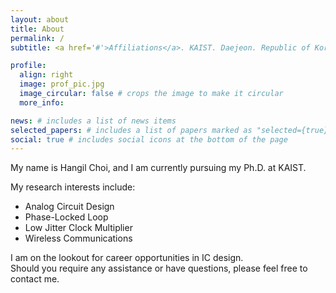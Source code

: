 ```yaml
---
layout: about
title: About
permalink: /
subtitle: <a href='#'>Affiliations</a>. KAIST. Daejeon. Republic of Korea.

profile:
  align: right
  image: prof_pic.jpg
  image_circular: false # crops the image to make it circular
  more_info:

news: # includes a list of news items
selected_papers: # includes a list of papers marked as "selected={true}"
social: true # includes social icons at the bottom of the page
---
```


My name is Hangil Choi, and I am currently pursuing my Ph.D. at KAIST.

My research interests include:

- Analog Circuit Design
- Phase-Locked Loop
- Low Jitter Clock Multiplier
- Wireless Communications

I am on the lookout for career opportunities in IC design.  
Should you require any assistance or have questions, please feel free to contact me.
